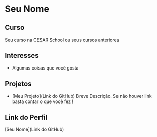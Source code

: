 # Seu Nome

## Curso

Seu curso na CESAR School ou seus cursos anteriores

## Interesses

- Algumas coisas que você gosta

## Projetos

- [Meu Projeto](Link do GitHub) Breve Descrição. Se não houver link basta contar o que você fez !

## Link do Perfil

[Seu Nome](Link do GitHub)
